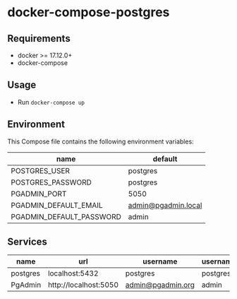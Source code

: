 # docker-compose-postgres

## Requirements

* docker >= 17.12.0+
* docker-compose

## Usage

* Run `docker-compose up`

## Environment

This Compose file contains the following environment variables:

| name                     | default              |
|--------------------------|----------------------|
| POSTGRES_USER            | postgres             |
| POSTGRES_PASSWORD        | postgres             |
| PGADMIN_PORT             | 5050                 |
| PGADMIN_DEFAULT_EMAIL    | admin@pgadmin.local  |
| PGADMIN_DEFAULT_PASSWORD | admin                |

## Services

| name     | url                   | username          | username |
|----------|-----------------------|-------------------|----------|
| postgres | localhost:5432        | postgres          | postgres |
| PgAdmin  | http://localhost:5050 | admin@pgadmin.org | admin    |
